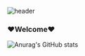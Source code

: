 
![header](https://capsule-render.vercel.app/api?type=wave&color=auto&height=150&section=header)


<!-- ![header](https://capsule-render.vercel.app/api?text=Welcome&fontSize=30&rotate=-35) -->

### ❤️Welcome❤️



![Anurag's GitHub stats](https://github-readme-stats.vercel.app/api?username=lxxyeon&show_icons=true&theme=buefy&hide=stars)


<!--



**lxxyeon/lxxyeon** is a ✨ _special_ ✨ repository because its `README.md` (this file) appears on your GitHub profile.

Here are some ideas to get you started:

- 🔭 I’m currently working on ...
- 🌱 I’m currently learning ...
- 👯 I’m looking to collaborate on ...
- 🤔 I’m looking for help with ...
- 💬 Ask me about ...
- 📫 How to reach me: ...
- 😄 Pronouns: ...
- ⚡ Fun fact: ...
-->
